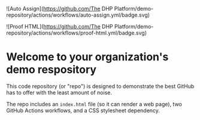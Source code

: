![Auto Assign](https://github.com/The DHP Platform/demo-repository/actions/workflows/auto-assign.yml/badge.svg)

![Proof HTML](https://github.com/The DHP Platform/demo-repository/actions/workflows/proof-html.yml/badge.svg)

# Welcome to your organization's demo respository
This code repository (or "repo") is designed to demonstrate the best GitHub has to offer with the least amount of noise.

The repo includes an `index.html` file (so it can render a web page), two GitHub Actions workflows, and a CSS stylesheet dependency.
